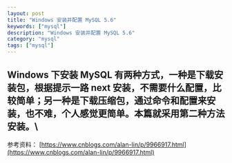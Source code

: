 ```yaml
---
layout: post
title: "Windows 安装并配置 MySQL 5.6"
keywords: ["mysql"]
description: "Windows 安装并配置 MySQL 5.6"
category: "mysql"
tags: ["mysql"]
---
```

## Windows 下安装 MySQL 有两种方式，一种是下载安装包，根据提示一路 next 安装，不需要什么配置，比较简单；另一种是下载压缩包，通过命令和配置来安装，也不难，个人感觉更简单。本篇就采用第二种方法安装。\

参考资料：
[https://www.cnblogs.com/alan-lin/p/9966917.html](https://www.cnblogs.com/alan-lin/p/9966917.html)